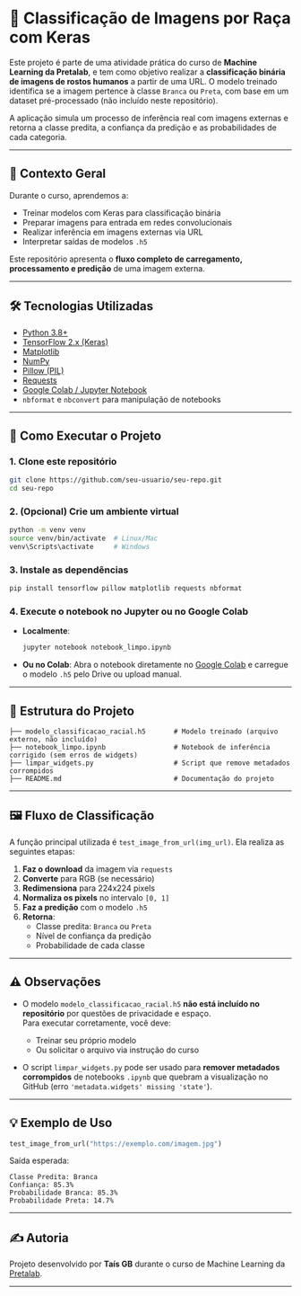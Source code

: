 
# 🧠 Classificação de Imagens por Raça com Keras

Este projeto é parte de uma atividade prática do curso de **Machine Learning da Pretalab**, e tem como objetivo realizar a **classificação binária de imagens de rostos humanos** a partir de uma URL. O modelo treinado identifica se a imagem pertence à classe `Branca` ou `Preta`, com base em um dataset pré-processado (não incluído neste repositório).

A aplicação simula um processo de inferência real com imagens externas e retorna a classe predita, a confiança da predição e as probabilidades de cada categoria.

---

## 📌 Contexto Geral

Durante o curso, aprendemos a:

- Treinar modelos com Keras para classificação binária
- Preparar imagens para entrada em redes convolucionais
- Realizar inferência em imagens externas via URL
- Interpretar saídas de modelos `.h5`

Este repositório apresenta o **fluxo completo de carregamento, processamento e predição** de uma imagem externa.

---

## 🛠 Tecnologias Utilizadas

- [Python 3.8+](https://www.python.org/)
- [TensorFlow 2.x (Keras)](https://www.tensorflow.org/)
- [Matplotlib](https://matplotlib.org/)
- [NumPy](https://numpy.org/)
- [Pillow (PIL)](https://python-pillow.org/)
- [Requests](https://docs.python-requests.org/)
- [Google Colab / Jupyter Notebook](https://colab.research.google.com/)
- `nbformat` e `nbconvert` para manipulação de notebooks

---

## 🚀 Como Executar o Projeto

### 1. Clone este repositório

```bash
git clone https://github.com/seu-usuario/seu-repo.git
cd seu-repo
```

### 2. (Opcional) Crie um ambiente virtual

```bash
python -m venv venv
source venv/bin/activate  # Linux/Mac
venv\Scripts\activate     # Windows
```

### 3. Instale as dependências

```bash
pip install tensorflow pillow matplotlib requests nbformat
```

### 4. Execute o notebook no Jupyter ou no Google Colab

- **Localmente**:
  ```bash
  jupyter notebook notebook_limpo.ipynb
  ```

- **Ou no Colab**:
  Abra o notebook diretamente no [Google Colab](https://colab.research.google.com/) e carregue o modelo `.h5` pelo Drive ou upload manual.

---

## 📁 Estrutura do Projeto

```
├── modelo_classificacao_racial.h5       # Modelo treinado (arquivo externo, não incluído)
├── notebook_limpo.ipynb                 # Notebook de inferência corrigido (sem erros de widgets)
├── limpar_widgets.py                    # Script que remove metadados corrompidos
├── README.md                            # Documentação do projeto
```

---

## 🖼️ Fluxo de Classificação

A função principal utilizada é `test_image_from_url(img_url)`. Ela realiza as seguintes etapas:

1. **Faz o download** da imagem via `requests`
2. **Converte** para RGB (se necessário)
3. **Redimensiona** para 224x224 pixels
4. **Normaliza os pixels** no intervalo `[0, 1]`
5. **Faz a predição** com o modelo `.h5`
6. **Retorna**:
   - Classe predita: `Branca` ou `Preta`
   - Nível de confiança da predição
   - Probabilidade de cada classe

---

## ⚠️ Observações

- O modelo `modelo_classificacao_racial.h5` **não está incluído no repositório** por questões de privacidade e espaço.  
  Para executar corretamente, você deve:
  - Treinar seu próprio modelo
  - Ou solicitar o arquivo via instrução do curso

- O script `limpar_widgets.py` pode ser usado para **remover metadados corrompidos** de notebooks `.ipynb` que quebram a visualização no GitHub (erro `'metadata.widgets' missing 'state'`).

---

## 💡 Exemplo de Uso

```python
test_image_from_url("https://exemplo.com/imagem.jpg")
```

Saída esperada:
```
Classe Predita: Branca
Confiança: 85.3%
Probabilidade Branca: 85.3%
Probabilidade Preta: 14.7%
```

---

## ✍️ Autoria

Projeto desenvolvido por **Taís GB** durante o curso de Machine Learning da [Pretalab](https://www.pretalab.com.br).  


---
